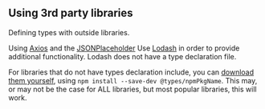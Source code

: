 ## Using 3rd party libraries
Defining types with outside libraries. 

Using [Axios](https://www.npmjs.com/package/axios) and the [JSONPlaceholder](https://jsonplaceholder.typicode.com/)
Use [Lodash](https://lodash.com/) in order to provide additional functionality. Lodash does not have a type declaration file. 

For libraries that do not have types declaration include, you can [download them yourself](https://www.typescriptlang.org/docs/handbook/2/type-declarations.html), using `npm install --save-dev @types/npmPkgName`. 
This may, or may not be the case for ALL libraries, but most popular libraries, this will work. 